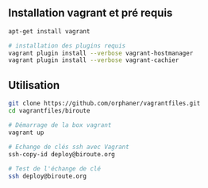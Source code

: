 ## Installation vagrant et pré requis
```sh
apt-get install vagrant

# installation des plugins requis
vagrant plugin install --verbose vagrant-hostmanager
vagrant plugin install --verbose vagrant-cachier
```

## Utilisation
```sh
git clone https://github.com/orphaner/vagrantfiles.git
cd vagrantfiles/biroute

# Démarrage de la box vagrant
vagrant up

# Echange de clés ssh avec Vagrant
ssh-copy-id deploy@biroute.org
 
# Test de l'échange de clé
ssh deploy@biroute.org
```
